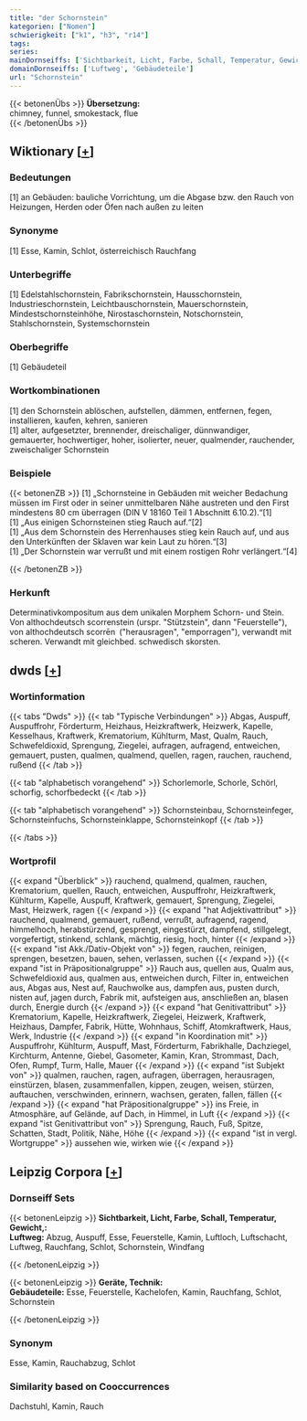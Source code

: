 ```yaml
---
title: "der Schornstein"
kategorien: ["Nomen"]
schwierigkeit: ["k1", "h3", "r14"]
tags:
series:
mainDornseiffs: ['Sichtbarkeit, Licht, Farbe, Schall, Temperatur, Gewicht,', 'Geräte, Technik']
domainDornseiffs: ['Luftweg', 'Gebäudeteile']
url: "Schornstein"
---
```


{{< betonenÜbs >}}
**Übersetzung:**  
chimney, funnel, smokestack, flue  
{{< /betonenÜbs >}}

## Wiktionary [[+](https://de.wiktionary.org/wiki/Schornstein)]

### Bedeutungen
[1] an Gebäuden: bauliche Vorrichtung, um die Abgase bzw. den Rauch von Heizungen, Herden oder Öfen nach außen zu leiten  

### Synonyme
[1] Esse, Kamin, Schlot, österreichisch Rauchfang  

### Unterbegriffe
[1] Edelstahlschornstein, Fabrikschornstein, Hausschornstein, Industrieschornstein, Leichtbauschornstein, Mauerschornstein, Mindestschornsteinhöhe, Nirostaschornstein, Notschornstein, Stahlschornstein, Systemschornstein  

### Oberbegriffe
[1] Gebäudeteil  

### Wortkombinationen
[1] den Schornstein ablöschen, aufstellen, dämmen, entfernen, fegen, installieren, kaufen, kehren, sanieren  
[1] alter, aufgesetzter, brennender, dreischaliger, dünnwandiger, gemauerter, hochwertiger, hoher, isolierter, neuer, qualmender, rauchender, zweischaliger Schornstein  

### Beispiele
{{< betonenZB >}}
[1] „Schornsteine in Gebäuden mit weicher Bedachung müssen im First oder in seiner unmittelbaren Nähe austreten und den First mindestens 80 cm überragen (DIN V 18160 Teil 1 Abschnitt 6.10.2).“[1]  
[1] „Aus einigen Schornsteinen stieg Rauch auf.“[2]  
[1] „Aus dem Schornstein des Herrenhauses stieg kein Rauch auf, und aus den Unterkünften der Sklaven war kein Laut zu hören.“[3]  
[1] „Der Schornstein war verrußt und mit einem rostigen Rohr verlängert.“[4]  

{{< /betonenZB >}}
### Herkunft
Determinativkompositum aus dem unikalen Morphem Schorn- und Stein. Von althochdeutsch scorrenstein (urspr. "Stützstein", dann "Feuerstelle"), von althochdeutsch scorrēn ("herausragen", "emporragen"), verwandt mit scheren. Verwandt mit gleichbed. schwedisch skorsten.  



## dwds [[+](https://www.dwds.de/wb/Schornstein)]

### Wortinformation
{{< tabs "Dwds" >}}
{{< tab "Typische Verbindungen" >}}
Abgas, Auspuff, Auspuffrohr, Förderturm, Heizhaus, Heizkraftwerk, Heizwerk, Kapelle, Kesselhaus, Kraftwerk, Krematorium, Kühlturm, Mast, Qualm, Rauch, Schwefeldioxid, Sprengung, Ziegelei, aufragen, aufragend, entweichen, gemauert, pusten, qualmen, qualmend, quellen, ragen, rauchen, rauchend, rußend
{{< /tab >}}

{{< tab "alphabetisch vorangehend" >}}
Schorlemorle, Schorle, Schörl, schorfig, schorfbedeckt
{{< /tab >}}

{{< tab "alphabetisch vorangehend" >}}
Schornsteinbau, Schornsteinfeger, Schornsteinfuchs, Schornsteinklappe, Schornsteinkopf
{{< /tab >}}

{{< /tabs >}}

### Wortprofil
{{< expand "Überblick" >}} rauchend, qualmend, qualmen, rauchen, Krematorium, quellen, Rauch, entweichen, Auspuffrohr, Heizkraftwerk, Kühlturm, Kapelle, Auspuff, Kraftwerk, gemauert, Sprengung, Ziegelei, Mast, Heizwerk, ragen {{< /expand >}}
{{< expand "hat Adjektivattribut" >}} rauchend, qualmend, gemauert, rußend, verrußt, aufragend, ragend, himmelhoch, herabstürzend, gesprengt, eingestürzt, dampfend, stillgelegt, vorgefertigt, stinkend, schlank, mächtig, riesig, hoch, hinter {{< /expand >}}
{{< expand "ist Akk./Dativ-Objekt von" >}} fegen, rauchen, reinigen, sprengen, besetzen, bauen, sehen, verlassen, suchen {{< /expand >}}
{{< expand "ist in Präpositionalgruppe" >}} Rauch aus, quellen aus, Qualm aus, Schwefeldioxid aus, qualmen aus, entweichen durch, Filter in, entweichen aus, Abgas aus, Nest auf, Rauchwolke aus, dampfen aus, pusten durch, nisten auf, jagen durch, Fabrik mit, aufsteigen aus, anschließen an, blasen durch, Energie durch {{< /expand >}}
{{< expand "hat Genitivattribut" >}} Krematorium, Kapelle, Heizkraftwerk, Ziegelei, Heizwerk, Kraftwerk, Heizhaus, Dampfer, Fabrik, Hütte, Wohnhaus, Schiff, Atomkraftwerk, Haus, Werk, Industrie {{< /expand >}}
{{< expand "in Koordination mit" >}} Auspuffrohr, Kühlturm, Auspuff, Mast, Förderturm, Fabrikhalle, Dachziegel, Kirchturm, Antenne, Giebel, Gasometer, Kamin, Kran, Strommast, Dach, Ofen, Rumpf, Turm, Halle, Mauer {{< /expand >}}
{{< expand "ist Subjekt von" >}} qualmen, rauchen, ragen, aufragen, überragen, herausragen, einstürzen, blasen, zusammenfallen, kippen, zeugen, weisen, stürzen, auftauchen, verschwinden, erinnern, wachsen, geraten, fallen, fällen {{< /expand >}}
{{< expand "hat Präpositionalgruppe" >}} ins Freie, in Atmosphäre, auf Gelände, auf Dach, in Himmel, in Luft {{< /expand >}}
{{< expand "ist Genitivattribut von" >}} Sprengung, Rauch, Fuß, Spitze, Schatten, Stadt, Politik, Nähe, Höhe {{< /expand >}}
{{< expand "ist in vergl. Wortgruppe" >}} aussehen wie, wirken wie {{< /expand >}}

## Leipzig Corpora [[+](https://corpora.uni-leipzig.de/en/res?word=Schornstein&corpusId=deu_newscrawl-public_2018)]

### Dornseiff Sets
{{< betonenLeipzig >}}
**Sichtbarkeit, Licht, Farbe, Schall, Temperatur, Gewicht,:**  
**Luftweg:** Abzug, Auspuff, Esse, Feuerstelle, Kamin, Luftloch, Luftschacht, Luftweg, Rauchfang, Schlot, Schornstein, Windfang  

{{< /betonenLeipzig >}}


{{< betonenLeipzig >}}
**Geräte, Technik:**  
**Gebäudeteile:** Esse, Feuerstelle, Kachelofen, Kamin, Rauchfang, Schlot, Schornstein  

{{< /betonenLeipzig >}}

### Synonym
Esse, Kamin, Rauchabzug, Schlot


### Similarity based on Cooccurrences
Dachstuhl, Kamin, Rauch

